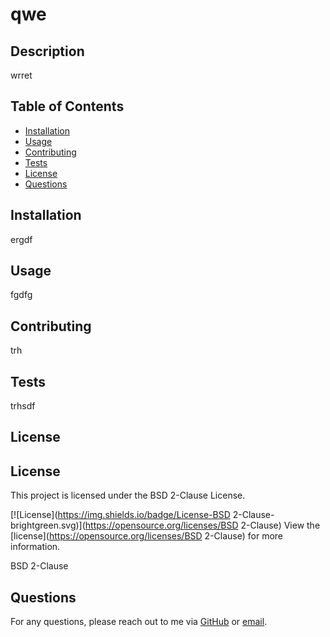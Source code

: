
# qwe

## Description

wrret

## Table of Contents
- [Installation](#installation)
- [Usage](#usage)
- [Contributing](#contributing)
- [Tests](#tests)
- [License](#license)
- [Questions](#questions)

## Installation

ergdf

## Usage

fgdfg

## Contributing

trh

## Tests

trhsdf

## License

## License

This project is licensed under the BSD 2-Clause License.

[![License](https://img.shields.io/badge/License-BSD 2-Clause-brightgreen.svg)](https://opensource.org/licenses/BSD 2-Clause)
View the [license](https://opensource.org/licenses/BSD 2-Clause) for more information.

BSD 2-Clause

## Questions

For any questions, please reach out to me via [GitHub](https://github.com/wef) or [email](mailto:wef).
